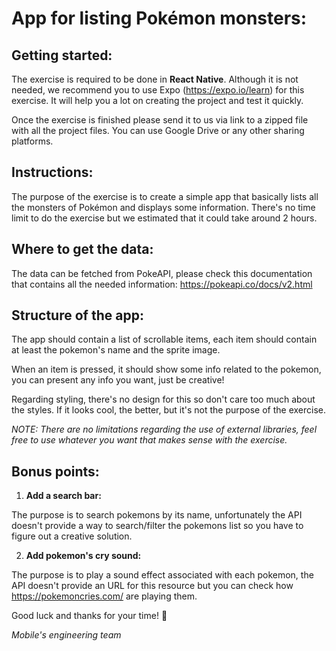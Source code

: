 # App for listing Pokémon monsters:

## Getting started:

The exercise is required to be done in **React Native**. Although it is not needed, we recommend you to use Expo (https://expo.io/learn) for this exercise. It will help you a lot on creating the project and test it quickly.

Once the exercise is finished please send it to us via link to a zipped file with all the project files. You can use Google Drive or any other sharing platforms.

## Instructions:

The purpose of the exercise is to create a simple app that basically lists all the monsters of Pokémon and displays some information.
There's no time limit to do the exercise but we estimated that it could take around 2 hours.

## Where to get the data:

The data can be fetched from PokeAPI, please check this documentation that contains all the needed information:
https://pokeapi.co/docs/v2.html

## Structure of the app:

The app should contain a list of scrollable items, each item should contain at least the pokemon's name and the sprite image.

When an item is pressed, it should show some info related to the pokemon, you can present any info you want, just be creative!

Regarding styling, there's no design for this so don't care too much about the styles. If it looks cool, the better, but it's not the purpose of the exercise.

_NOTE: There are no limitations regarding the use of external libraries, feel free to use whatever you want that makes sense with the exercise._

## Bonus points:

1. **Add a search bar:**

The purpose is to search pokemons by its name, unfortunately the API doesn't provide a way to search/filter the pokemons list so you have to figure out a creative solution.

2. **Add pokemon's cry sound:**

The purpose is to play a sound effect associated with each pokemon, the API doesn't provide an URL for this resource but you can check how https://pokemoncries.com/ are playing them.

Good luck and thanks for your time! :confetti_ball:

_Mobile's engineering team_
